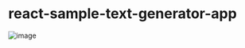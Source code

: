 # react-sample-text-generator-app

![image](https://github.com/ferhatkplnn/react-mini-projects/assets/29931637/33e57491-61a6-4192-931d-205d60652995)
